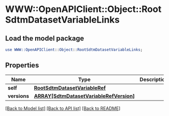 # WWW::OpenAPIClient::Object::RootSdtmDatasetVariableLinks

## Load the model package
```perl
use WWW::OpenAPIClient::Object::RootSdtmDatasetVariableLinks;
```

## Properties
Name | Type | Description | Notes
------------ | ------------- | ------------- | -------------
**self** | [**RootSdtmDatasetVariableRef**](RootSdtmDatasetVariableRef.md) |  | [optional] 
**versions** | [**ARRAY[SdtmDatasetVariableRefVersion]**](SdtmDatasetVariableRefVersion.md) |  | [optional] 

[[Back to Model list]](../README.md#documentation-for-models) [[Back to API list]](../README.md#documentation-for-api-endpoints) [[Back to README]](../README.md)


